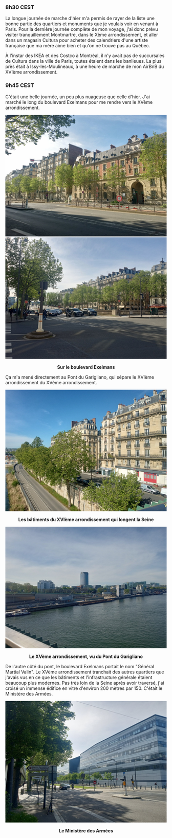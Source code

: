 ### 8h30 CEST
La longue journée de marche d'hier m'a permis de rayer de la liste une bonne partie des quartiers et monuments que je voulais voir en venant à Paris. Pour la dernière journée complète de mon voyage, j'ai donc prévu visiter tranquillement Montmartre, dans le Xème arrondissement, et aller dans un magasin Cultura pour acheter des calendriers d'une artiste française que ma mère aime bien et qu'on ne trouve pas au Québec.

À l'instar des IKEA et des Costco à Montréal, il n'y avait pas de succursales de Cultura dans la ville de Paris, toutes étaient dans les banlieues. La plus près était à Issy-les-Moulineaux, à une heure de marche de mon AirBnB du XVIème arrondissement.

### 9h45 CEST
C'était une belle journée, un peu plus nuageuse que celle d'hier. J'ai marché le long du boulevard Exelmans pour me rendre vers le XVème arrondissement.

![Sur le boulevard Exelmans](/assets/2024/04/20240429_europe/exelmans.jpg)
![Sur le boulevard Exelmans](/assets/2024/04/20240429_europe/exelmans02.jpg)
<p align="center"><b>Sur le boulevard Exelmans</b></p>

Ça m'a mené directement au Pont du Garigliano, qui sépare le XVIème arrondissement du XVème arrondissement.

![Sur le Pont du Garigliano](/assets/2024/04/20240429_europe/garigliano.jpg)
<p align="center"><b>Les bâtiments du XVIème arrondissement qui longent la Seine</b></p>

![Sur le Pont du Garigliano](/assets/2024/04/20240429_europe/XVarrondissement.jpg)
<p align="center"><b>Le XVème arrondissement, vu du Pont du Garigliano</b></p>

De l'autre côté du pont, le boulevard Exelmans portait le nom "Général Martial Valin". Le XVème arrondissement tranchait des autres quartiers que j'avais vus en ce que les bâtiments et l'infrastructure générale étaient beaucoup plus modernes. Pas très loin de la Seine après avoir traversé, j'ai croisé un immense édifice en vitre d'environ 200 mètres par 150. C'était le Ministère des Armées.

![Le Ministère des Armées](/assets/2024/04/20240429_europe/ministere_des_armees.jpg)
<p align="center"><b>Le Ministère des Armées</b></p>
